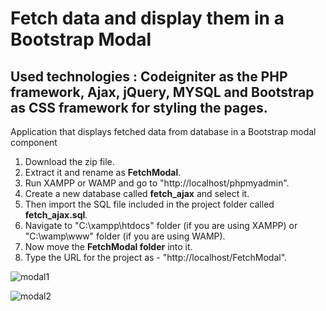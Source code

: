 # Fetch data and display them in a Bootstrap Modal

## Used technologies : Codeigniter as the PHP framework, Ajax, jQuery, MYSQL and Bootstrap as CSS framework for styling the pages.
Application that displays fetched data from database in a Bootstrap modal component

1. Download the zip file.
2. Extract it and rename as **FetchModal**.
3. Run XAMPP or WAMP and go to "http://localhost/phpmyadmin".
4. Create a new database called **fetch_ajax** and select it.
5. Then import the SQL file included in the project folder called **fetch_ajax.sql**.
6. Navigate to "C:\xampp\htdocs" folder (if you are using XAMPP) or "C:\wamp\www" folder (if you are using WAMP).
7. Now move the **FetchModal folder** into it.
8. Type the URL for the project as - "http://localhost/FetchModal".

![modal1](https://user-images.githubusercontent.com/23145752/35429264-56717d80-0299-11e8-832b-30082d2ac7c7.png)

![modal2](https://user-images.githubusercontent.com/23145752/35429262-5614a9de-0299-11e8-87fe-a9c626e72db0.png)
